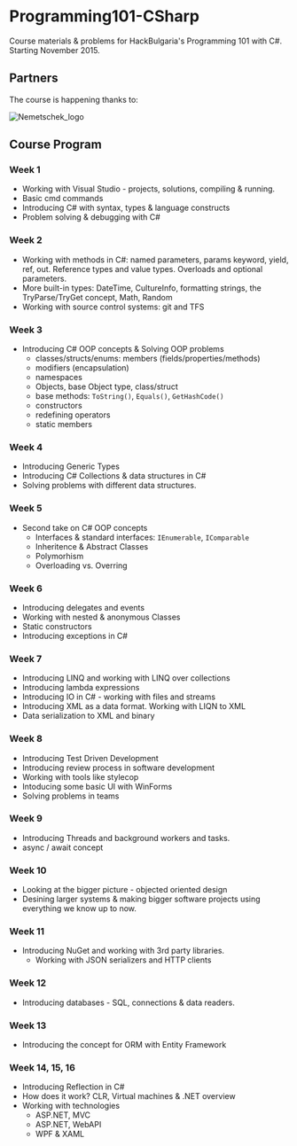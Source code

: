 # Programming101-CSharp

Course materials &amp; problems for HackBulgaria's Programming 101 with C#. Starting November 2015.

## Partners

The course is happening thanks to:

![Nemetschek_logo](/images/nemetschek.png)

## Course Program

### Week 1

* Working with Visual Studio - projects, solutions, compiling & running.
* Basic cmd commands
* Introducing C# with syntax, types & language constructs
* Problem solving & debugging with C#

### Week 2

* Working with methods in C#: named parameters, params keyword, yield, ref, out.
Reference types and value types. Overloads and optional parameters.
* More built-in types: DateTime, CultureInfo, formatting strings,
the TryParse/TryGet concept, Math, Random
* Working with source control systems: git and TFS

### Week 3

* Introducing C# OOP concepts & Solving OOP problems
  * classes/structs/enums: members (fields/properties/methods)
  * modifiers (encapsulation)
  * namespaces
  * Objects, base Object type, class/struct
  * base methods: `ToString()`, `Equals()`, `GetHashCode()`
  * constructors
  * redefining operators
  * static members

### Week 4

* Introducing Generic Types
* Introducing C# Collections & data structures in C#
* Solving problems with different data structures.

### Week 5

* Second take on C# OOP concepts
  * Interfaces & standard interfaces: `IEnumerable`, `IComparable`
  * Inheritence & Abstract Classes
  * Polymorhism
  * Overloading vs. Overring

### Week 6

* Introducing delegates and events
* Working with nested & anonymous Classes
* Static constructors
* Introducing exceptions in C#


### Week 7

* Introducing LINQ and working with LINQ over collections
* Introducing lambda expressions
* Introducing IO in C# - working with files and streams
* Introducing XML as a data format. Working with LIQN to XML
* Data serialization to XML and binary


### Week 8

* Introducing Test Driven Development
* Introducing review process in software development
* Working with tools like stylecop
* Intoducing some basic UI with WinForms
* Solving problems in teams

### Week 9

* Introducing Threads and background workers and tasks.
* async / await concept

### Week 10

* Looking at the bigger picture - objected oriented design
* Desining larger systems & making bigger software projects using everything we know up to now.

### Week 11

* Introducing NuGet and working with 3rd party libraries.
  * Working with JSON serializers and HTTP clients

### Week 12

* Introducing databases - SQL, connections & data readers.

### Week 13

* Introducing the concept for ORM with Entity Framework

### Week 14, 15, 16

* Introducing Reflection in C#
* How does it work? CLR, Virtual machines & .NET overview
* Working with technologies
  * ASP.NET, MVC
  * ASP.NET, WebAPI
  * WPF & XAML



